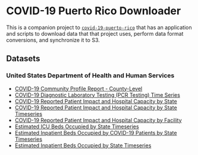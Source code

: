 # COVID-19 Puerto Rico Downloader

This is a companion project to [`covid-19-puerto-rico`](https://github.com/sacundim/covid-19-puerto-rico)
that has an application and scripts to download data that that
project uses, perform data format conversions, and synchronize it 
to S3.


## Datasets

### United States Department of Health and Human Services

* [COVID-19 Community Profile Report - County-Level](https://dev.socrata.com/foundry/beta.healthdata.gov/di4u-7yu6)
* [COVID-19 Diagnostic Laboratory Testing (PCR Testing) Time Series](https://dev.socrata.com/foundry/beta.healthdata.gov/j8mb-icvb)
* [COVID-19 Reported Patient Impact and Hospital Capacity by State](https://dev.socrata.com/foundry/beta.healthdata.gov/6xf2-c3ie)
* [COVID-19 Reported Patient Impact and Hospital Capacity by State Timeseries](https://dev.socrata.com/foundry/beta.healthdata.gov/g62h-syeh)
* [COVID-19 Reported Patient Impact and Hospital Capacity by Facility](https://dev.socrata.com/foundry/beta.healthdata.gov/anag-cw7u)
* [Estimated ICU Beds Occupied by State Timeseries](https://dev.socrata.com/foundry/beta.healthdata.gov/7ctx-gtb7)
* [Estimated Inpatient Beds Occupied by COVID-19 Patients by State Timeseries](https://dev.socrata.com/foundry/beta.healthdata.gov/py8k-j5rq)
* [Estimated Inpatient Beds Occupied by State Timeseries](https://beta.healthdata.gov/dataset/Estimated-Inpatient-Beds-Occupied-by-State-Timeser/jjp9-htie)
